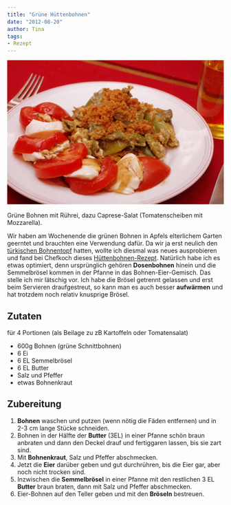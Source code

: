 ```yaml
---
title: "Grüne Hüttenbohnen"
date: "2012-08-20" 
author: Tina
tags:
- Rezept
---
```


[![](images/huettenbohnen.jpg "huettenbohnen")](http://apfeleimer.wordpress.com/2012/08/20/grune-huttenbohnen/huettenbohnen/)

Grüne Bohnen mit Rührei, dazu Caprese-Salat (Tomatenscheiben mit Mozzarella).

Wir haben am Wochenende die grünen Bohnen in Apfels elterlichem Garten geerntet und brauchten eine Verwendung dafür. Da wir ja erst neulich den [türkischen Bohnentopf](http://apfeleimer.wordpress.com/2012/08/16/turkischer-bohnen-tomateneintopf-yesil-fasulye/ "Türkischer Bohnen-Tomateneintopf (Yesil-Fasulye)") hatten, wollte ich diesmal was neues ausprobieren und fand bei Chefkoch dieses [Hüttenbohnen-Rezept](http://www.chefkoch.de/rezepte/1771011287077167/Gruene-Huettenbohnen-mit-Ei.html). Natürlich habe ich es etwas optimiert, denn ursprünglich gehören **Dosenbohnen** hinein und die Semmelbrösel kommen in der Pfanne in das Bohnen-Eier-Gemisch. Das stelle ich mir lätschig vor. Ich habe die Brösel getrennt gelassen und erst beim Servieren draufgestreut, so kann man es auch besser **aufwärmen** und hat trotzdem noch relativ knusprige Brösel.

## Zutaten

für 4 Portionen (als Beilage zu zB Kartoffeln oder Tomatensalat)

- 600g Bohnen (grüne Schnittbohnen)
- 6 Ei
- 6 EL Semmelbrösel
- 6 EL Butter
- Salz und Pfeffer
- etwas Bohnenkraut

## Zubereitung

1. **Bohnen** waschen und putzen (wenn nötig die Fäden entfernen) und in 2-3 cm lange Stücke schneiden.
2. Bohnen in der Hälfte der **Butter** (3EL) in einer Pfanne schön braun anbraten und dann den Deckel drauf und fertiggaren lassen, bis sie zart sind.
3. Mit **Bohnenkraut**, Salz und Pfeffer abschmecken.
4. Jetzt die **Eier** darüber geben und gut durchrühren, bis die Eier gar, aber noch nicht trocken sind.
5. Inzwischen die **Semmelbrösel** in einer Pfanne mit den restlichen 3 EL **Butter** braun braten, dann mit Salz und Pfeffer abschmecken.
6. Eier-Bohnen auf den Teller geben und mit den **Bröseln** bestreuen.
